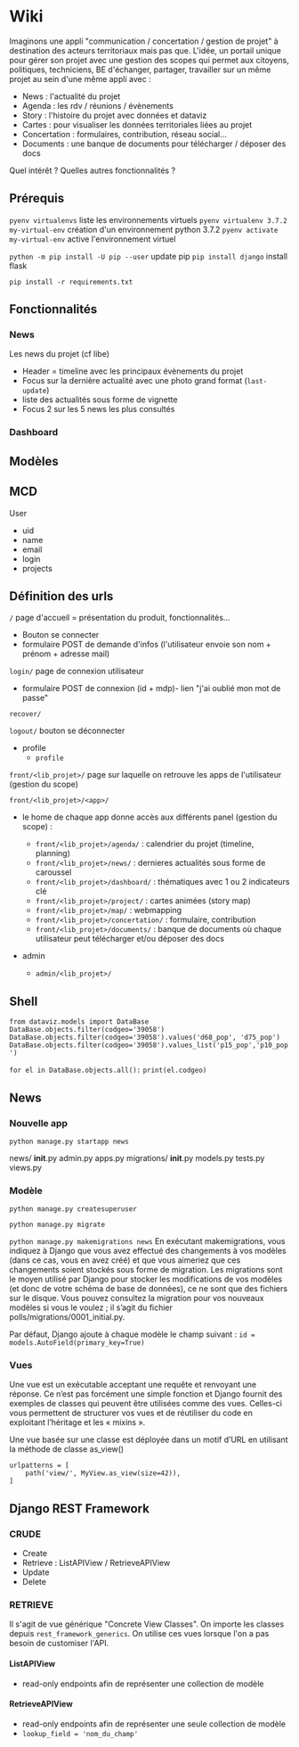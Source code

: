 # Wiki

Imaginons une appli "communication / concertation / gestion de projet" à destination des acteurs territoriaux mais pas que. L'idée, un portail unique pour gérer son projet avec une gestion des scopes qui permet aux citoyens, politiques, techniciens, BE d'échanger, partager, travailler sur un même projet au sein d'une même appli avec :

- News : l'actualité du projet
- Agenda : les rdv / réunions / évènements
- Story : l'histoire du projet avec données et dataviz
- Cartes : pour visualiser les données territoriales liées au projet
- Concertation : formulaires, contribution, réseau social...
- Documents : une banque de documents pour télécharger / déposer des docs

Quel intérêt ? Quelles autres fonctionnalités ?

## Prérequis

`pyenv virtualenvs` liste les environnements virtuels
`pyenv virtualenv 3.7.2 my-virtual-env` création d'un environnement python 3.7.2
`pyenv activate my-virtual-env` active l'environnement virtuel

`python -m pip install -U pip --user` update pip
`pip install django` install flask

`pip install -r requirements.txt`

## Fonctionnalités

### News

Les news du projet (cf libe)

- Header = timeline avec les principaux évènements du projet
- Focus sur la dernière actualité avec une photo grand format (`last-update`)
- liste des actualités sous forme de vignette
- Focus 2 sur les 5 news les plus consultés

### Dashboard

###

## Modèles

## MCD

User

- uid
- name
- email
- login
- projects

## Définition des urls

`/` page d'accueil = présentation du produit, fonctionnalités...

- Bouton se connecter
- formulaire POST de demande d'infos (l'utilisateur envoie son nom + prénom + adresse mail)

`login/` page de connexion utilisateur

- formulaire POST de connexion (id + mdp)- lien "j'ai oublié mon mot de passe"

`recover/`

`logout/` bouton se déconnecter

- profile
  - `profile`

`front/<lib_projet>/` page sur laquelle on retrouve les apps de l'utilisateur (gestion du scope)

`front/<lib_projet>/<app>/`

- le home de chaque app donne accès aux différents panel (gestion du scope) :
  - `front/<lib_projet>/agenda/` : calendrier du projet (timeline, planning)
  - `front/<lib_projet>/news/` : dernieres actualités sous forme de caroussel
  - `front/<lib_projet>/dashboard/` : thématiques avec 1 ou 2 indicateurs clé
  - `front/<lib_projet>/project/` : cartes animées (story map)
  - `front/<lib_projet>/map/` : webmapping
  - `front/<lib_projet>/concertation/` : formulaire, contribution
  - `front/<lib_projet>/documents/` : banque de documents où chaque utilisateur peut télécharger et/ou déposer des docs

- admin
  - `admin/<lib_projet>/`

## Shell

`from dataviz.models import DataBase`
`DataBase.objects.filter(codgeo='39058')`
`DataBase.objects.filter(codgeo='39058').values('d68_pop', 'd75_pop')`
`DataBase.objects.filter(codgeo='39058').values_list('p15_pop','p10_pop')`

`for el in DataBase.objects.all():`
`print(el.codgeo)`

## News

### Nouvelle app

`python manage.py startapp news`

news/
    __init__.py
    admin.py
    apps.py
    migrations/
        __init__.py
    models.py
    tests.py
    views.py


### Modèle

`python manage.py createsuperuser`

`python manage.py migrate`

`python manage.py makemigrations news` En exécutant makemigrations, vous indiquez à Django que vous avez effectué des changements à vos modèles (dans ce cas, vous en avez créé) et que vous aimeriez que ces changements soient stockés sous forme de migration. Les migrations sont le moyen utilisé par Django pour stocker les modifications de vos modèles (et donc de votre schéma de base de données), ce ne sont que des fichiers sur le disque. Vous pouvez consultez la migration pour vos nouveaux modèles si vous le voulez ; il s’agit du fichier polls/migrations/0001_initial.py.

Par défaut, Django ajoute à chaque modèle le champ suivant :
`id = models.AutoField(primary_key=True)`

### Vues

Une vue est un exécutable acceptant une requête et renvoyant une réponse. Ce n’est pas forcément une simple fonction et Django fournit des exemples de classes qui peuvent être utilisées comme des vues. Celles-ci vous permettent de structurer vos vues et de réutiliser du code en exploitant l’héritage et les « mixins ».

Une vue basée sur une classe est déployée dans un motif d’URL en utilisant la méthode de classe as_view()

```
urlpatterns = [
    path('view/', MyView.as_view(size=42)),
]

```


## Django REST Framework

### CRUDE

- Create
- Retrieve : ListAPIView / RetrieveAPIView
- Update
- Delete

### RETRIEVE

Il s'agit de vue générique "Concrete View Classes". On importe les classes depuis `rest_framework_generics`.
On utilise ces vues lorsque l'on a pas besoin de customiser l'API.

#### ListAPIView

- read-only endpoints afin de représenter une collection de modèle

#### RetrieveAPIView

- read-only endpoints afin de représenter une seule collection de modèle
- `lookup_field = 'nom_du_champ'`